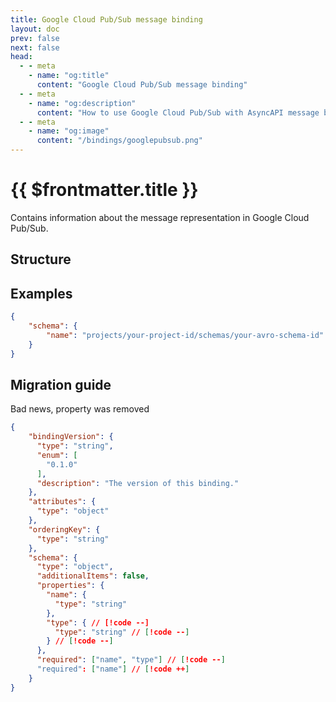 ```yaml
---
title: Google Cloud Pub/Sub message binding
layout: doc
prev: false
next: false
head:
  - - meta
    - name: "og:title"
      content: "Google Cloud Pub/Sub message binding"
  - - meta
    - name: "og:description"
      content: "How to use Google Cloud Pub/Sub with AsyncAPI message binding"
  - - meta
    - name: "og:image"
      content: "/bindings/googlepubsub.png"
---
```


# {{ $frontmatter.title }}

Contains information about the message representation in Google Cloud Pub/Sub.

## Structure

<Json url="https://raw.githubusercontent.com/asyncapi/spec-json-schemas/master/bindings/googlepubsub/0.2.0/message.json"/>

## Examples

```json
{
    "schema": {
        "name": "projects/your-project-id/schemas/your-avro-schema-id"
    }
}
```

## Migration guide

Bad news, property was removed

```json
{
    "bindingVersion": {
      "type": "string",
      "enum": [
        "0.1.0"
      ],
      "description": "The version of this binding."
    },
    "attributes": {
      "type": "object"
    },
    "orderingKey": {
      "type": "string"
    },
    "schema": {
      "type": "object",
      "additionalItems": false,
      "properties": {
        "name": {
          "type": "string"
        },
        "type": { // [!code --]
          "type": "string" // [!code --]
        } // [!code --]
      },
      "required": ["name", "type"] // [!code --]
      "required": ["name"] // [!code ++]
    }
}
```
